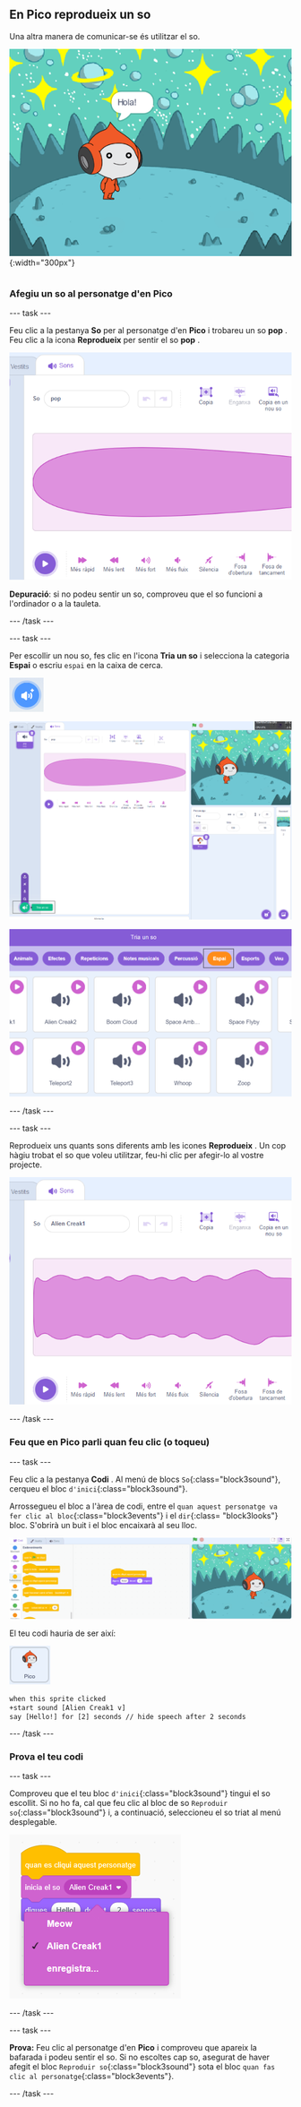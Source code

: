 ## En Pico reprodueix un so

<div style="display: flex; flex-wrap: wrap">
<div style="flex-basis: 200px; flex-grow: 1; margin-right: 15px;">
Una altra manera de comunicar-se és utilitzar el so.
</div>
<div>

![El personatge d'en Pico dient: "Hola!"](images/pico-step2.png){:width="300px"}

</div>
</div>

### Afegiu un so al personatge d'en Pico

--- task ---

Feu clic a la pestanya **So** per al personatge d'en **Pico** i trobareu un so **pop** . Feu clic a la icona **Reprodueix** per sentir el so **pop** .

![Reproducció del so pop a la pestanya Sons.](images/pico-sound-play.png)

**Depuració**: si no podeu sentir un so, comproveu que el so funcioni a l'ordinador o a la tauleta.

--- /task ---

--- task ---

Per escollir un nou so, fes clic en l'icona **Tria un so** i selecciona la categoria **Espai** o escriu `espai` en la caixa de cerca.

![La icona "Tria un so".](images/sound-button.png)

![L'editor Scratch amb "Tria un so" destacat.](images/pico-choose-sound.png)

![La categoria "Espai" a la Fonoteca.](images/pico-space-category.png)

--- /task ---

--- task ---

Reprodueix uns quants sons diferents amb les icones **Reprodueix** . Un cop hàgiu trobat el so que voleu utilitzar, feu-hi clic per afegir-lo al vostre projecte.

![Un exemple de so (el so Alien Creak1) que es mostra a sota del so pop a la pestanya Sons.](images/pico-inserted-sound.png)

--- /task ---

### Feu que en Pico parli quan feu clic (o toqueu)

--- task ---

Feu clic a la pestanya **Codi** . Al menú de blocs `So`{:class="block3sound"}, cerqueu el bloc `d'inici`{:class="block3sound"}.

Arrossegueu el bloc a l'àrea de codi, entre el `quan aquest personatge va fer clic al bloc`{:class="block3events"} i el `dir`{:class= "block3looks"} bloc. S'obrirà un buit i el bloc encaixarà al seu lloc.

![El bloc "so d'inici" que s'afegeix entre els dos blocs.](images/pico-insert-block.gif)

El teu codi hauria de ser així:

![El personatge d'en Pico.](images/pico-sprite.png)

```blocks3
when this sprite clicked
+start sound [Alien Creak1 v] 
say [Hello!] for [2] seconds // hide speech after 2 seconds
```

--- /task ---

### Prova el teu codi

--- task ---

Comproveu que el teu bloc `d'inici`{:class="block3sound"} tingui el so escollit. Si no ho fa, cal que feu clic al bloc de so `Reproduir so`{:class="block3sound"} i, a continuació, seleccioneu el so triat al menú desplegable.

![Fent clic al so Alien Creak1 al menú desplegable dins del bloc "Reproduir so".](images/pico-sound-menu.png)

--- /task ---

--- task ---

**Prova:** Feu clic al personatge d'en **Pico** i comproveu que apareix la bafarada i podeu sentir el so. Si no escoltes cap so, asegurat de haver afegit el bloc `Reproduir so`{:class="block3sound"} sota el bloc `quan fas clic al personatge`{:class="block3events"}.

--- /task ---

